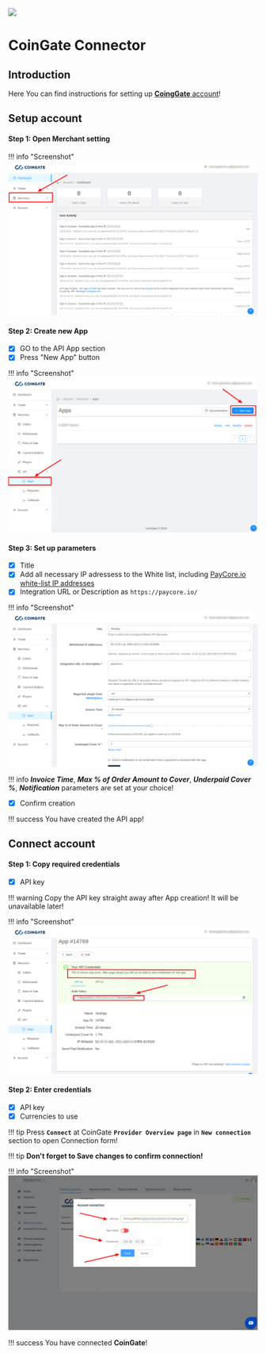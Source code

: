 <img src="https://static.openfintech.io/payment_providers/coingate/logo.svg?w=300" width="300px" >

# CoinGate Connector

## Introduction

Here You can find  instructions for setting up <a href="https://coingate.com/account/dashboard" target="_blank" rel="noopener">**CoingGate** account</a>!

## Setup account


#### Step 1: Open Merchant setting

!!! info "Screenshot"
    [![Step 1](images/coingate-step1.png)](images/coingate-step1.png)

#### Step 2: Create new App
- [x] GO to the API App section
- [x] Press "New App" button

!!! info "Screenshot"
    [![Step 2](images/coingate-step2_1.png)](images/coingate-step2_1.png)

#### Step 3: Set up parameters

- [x] Title
- [x] Add all necessary IP adressess to the White list, including  [PayСore.io white-list IP addresses](/ips/#white-list-ip-addresses)   
- [x] Integration URL or Description  as ```https://paycore.io/```

!!! info "Screenshot"
    [![Step 3](images/coingate-step3.png)](images/coingate-step3.png)

!!! info
    **_Invoice Time_**, **_Max % of Order Amount to Cover_**, **_Underpaid Cover %_**, **_Notification_** parameters are set  at your choice!

 - [x] Confirm creation

!!! success
    You have created the API app!
    
## Connect account

#### Step 1: Copy required credentials

- [x] API key

!!! warning
    Copy the API key straight away after App creation!
    It will be unavailable later!

!!! info "Screenshot"
    [![Step 1](images/coingate-step4.png)](images/coingate-step4.png)

#### Step 2: Enter credentials

- [x] API key
- [x] Currencies to use

!!! tip
    Press **```Connect```** at CoinGate **```Provider Overview page```** in **```New connection```** section to open Connection form!

!!! tip
    **Don't forget to Save changes to confirm connection!**

!!! info "Screenshot"
    [![Connect](images/coingate-step_connect.png)](images/coingate-step_connect.png)


!!! success
    You have connected **CoinGate**!